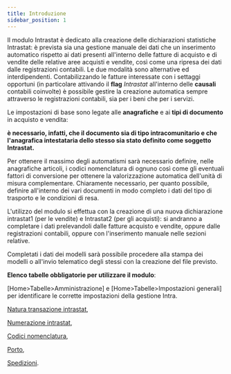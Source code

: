 ```yaml
---
title: Introduzione
sidebar_position: 1
---
```


Il modulo Intrastat è dedicato alla creazione delle dichiarazioni statistiche Intrastat: è prevista sia una gestione manuale dei dati che un inserimento automatico rispetto ai dati presenti all'interno delle fatture di acquisto e di vendite delle relative aree acquisti e vendite, così come una ripresa dei dati dalle registrazioni contabili. Le due modalità sono alternative ed interdipendenti.
Contabilizzando le fatture interessate con i settaggi opportuni (in particolare attivando il **flag** *Intrastat* all'interno delle **causali** contabili coinvolte) è possibile gestire la creazione automatica sempre attraverso le registrazioni contabili, sia per i beni che per i servizi.

Le impostazioni di base sono legate alle **anagrafiche** e ai **tipi di documento** in acquisto e vendita: 

**è necessario, infatti, che il documento sia di tipo intracomunitario e che l'anagrafica intestataria dello stesso sia stato definito come soggetto Intrastat.**

Per ottenere il massimo degli automatismi sarà necessario definire, nelle anagrafiche articoli, i codici nomenclatura di ognuno così come gli eventuali fattori di conversione per ottenere la valorizzazione automatica dell'unità di misura complementare. Chiaramente necessario, per quanto possibile, definire all'interno dei vari documenti in modo completo i dati del tipo di trasporto e le condizioni di resa.

L'utilizzo del modulo si effettua con la creazione di una nuova dichiarazione intrastat1 (per le vendite) e Intrastat2 (per gli acquisti): si andranno a completare i dati prelevandoli dalle fatture acquisto e vendite, oppure dalle registrazioni contabili, oppure con l'inserimento manuale nelle sezioni relative.

Completati i dati dei modelli sarà possibile procedere alla stampa dei modelli o all'invio telematico degli stessi con la creazione del file previsto.

**Elenco tabelle obbligatorie per utilizzare il modulo**: 

[Home>Tabelle>Amministrazione] e [Home>Tabelle>Impostazioni generali] per identificare le corrette impostazioni della gestione Intra. 

[Natura transazione intrastat](/docs/configurations/tables/finance/nature-of-intrastat-transaction), 

[Numerazione intrastat](/docs/configurations/tables/fluentis-numerations), 

[Codici nomenclatura](/docs/configurations/tables/finance/nomenclature-codes), 

[Porto](/docs/configurations/tables/general-settings/carriages), 

[Spedizioni](/docs/configurations/tables/general-settings/shipments).







